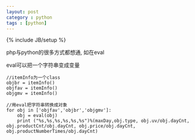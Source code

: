 ```yaml
---
layout: post
category : python
tags : [python]
---
```

{% include JB/setup %}

php与python的很多方式都想通, 如在eval  

eval可以把一个字符串变成变量

    //itemInfo为一个class
	objbr = itemInfo()
	objfav = itemInfo()
	objgmv = itemInfo()

    //用eval把字符串转换成对象
	for obj in ['objfav','objbr','objgmv']:
		obj = eval(obj)
		print ("%s,%s,%s,%s,%s,%s")%(maxDay,obj.type, obj.uv/obj.dayCnt, obj.productCnt/obj.dayCnt, obj.price/obj.dayCnt, obj.productNumberTimes/obj.dayCnt)



